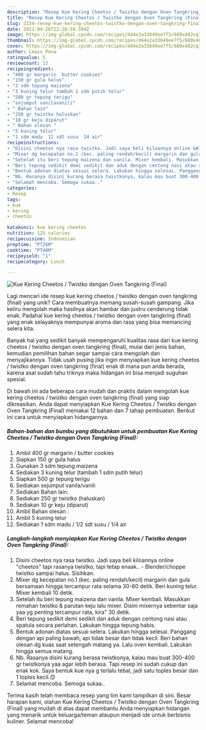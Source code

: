 ```yaml
---
description: "Resep Kue Kering Cheetos / Twistko dengan Oven Tangkring (Final), Bikin Ngiler"
title: "Resep Kue Kering Cheetos / Twistko dengan Oven Tangkring (Final), Bikin Ngiler"
slug: 3154-resep-kue-kering-cheetos-twistko-dengan-oven-tangkring-final-bikin-ngiler
date: 2021-04-26T22:28:59.594Z
image: https://img-global.cpcdn.com/recipes/d44e2a33649ee7f5/680x482cq70/kue-kering-cheetos-twistko-dengan-oven-tangkring-final-foto-resep-utama.jpg
thumbnail: https://img-global.cpcdn.com/recipes/d44e2a33649ee7f5/680x482cq70/kue-kering-cheetos-twistko-dengan-oven-tangkring-final-foto-resep-utama.jpg
cover: https://img-global.cpcdn.com/recipes/d44e2a33649ee7f5/680x482cq70/kue-kering-cheetos-twistko-dengan-oven-tangkring-final-foto-resep-utama.jpg
author: Lewis Pena
ratingvalue: 5
reviewcount: 12
recipeingredient:
- "400 gr margarin  butter cookies"
- "150 gr gula halus"
- "3 sdm tepung maizena"
- "3 kuning telur tambah 1 sdm putih telur"
- "500 gr tepung terigu"
- "sejumput vanilavanili"
- " Bahan lain"
- "250 gr twistko haluskan"
- "10 gr keju diparut"
- " Bahan olesan "
- "5 kuning telur"
- "1 sdm madu  12 sdt susu  14 air"
recipeinstructions:
- "Disini cheetos nya rasa twistko. Jadi saya beli kiloannya online &#34;cheetos&#34; tapi rasanya twistko, tapi tetap enaak.. Blender/choppe twistko sampai halus. Sisihkan."
- "Mixer dg kecepatan no.1 (kec. paling rendah/kecil) margarin dan gula bersamaan hingga tercampur rata selama 30-60 detik. Beri kuning telur. Mixer kembali 10 detik."
- "Setelah itu beri tepung maizena dan vanila. Mixer kembali. Masukkan remahan twistko &amp; parutan keju lalu mixer. Disini mixernya sebentar saja yaa yg penting tercampur rata, kira&#34; 30 detik."
- "Beri tepung sedikit demi sedikit dan aduk dengan centong nasi atau spatula secara perlahan. Lakukan hingga tepung habis."
- "Bentuk adonan diatas sesuai selera. Lakukan hingga selesai. Panggang dengan api paling bawah, api tidak besar dan tidak kecil. Beri bahan olesan dg kuas saat setengah matang ya. Lalu oven kembali. Lakukan hingga semua matang."
- "Nb. Rasanya disini kurang berasa twistkonya, kalau mau buat 300-400 gr twistkonya yaa agar lebih berasa. Tapi resep ini sudah cukup dan enak kok. Saya bentuk kue nya g terlalu tebal, jadi satu toples besar dan 1 toples kecil.😊"
- "Selamat mencoba. Semoga sukaa.."
categories:
- Resep
tags:
- kue
- kering
- cheetos

katakunci: kue kering cheetos 
nutrition: 125 calories
recipecuisine: Indonesian
preptime: "PT26M"
cooktime: "PT40M"
recipeyield: "1"
recipecategory: Lunch

---
```



![Kue Kering Cheetos / Twistko dengan Oven Tangkring (Final)](https://img-global.cpcdn.com/recipes/d44e2a33649ee7f5/680x482cq70/kue-kering-cheetos-twistko-dengan-oven-tangkring-final-foto-resep-utama.jpg)

Lagi mencari ide resep kue kering cheetos / twistko dengan oven tangkring (final) yang unik? Cara membuatnya memang susah-susah gampang. Jika keliru mengolah maka hasilnya akan hambar dan justru cenderung tidak enak. Padahal kue kering cheetos / twistko dengan oven tangkring (final) yang enak selayaknya mempunyai aroma dan rasa yang bisa memancing selera kita.



Banyak hal yang sedikit banyak mempengaruhi kualitas rasa dari kue kering cheetos / twistko dengan oven tangkring (final), mulai dari jenis bahan, kemudian pemilihan bahan segar sampai cara mengolah dan menyajikannya. Tidak usah pusing jika ingin menyiapkan kue kering cheetos / twistko dengan oven tangkring (final) enak di mana pun anda berada, karena asal sudah tahu triknya maka hidangan ini bisa menjadi suguhan spesial.


Di bawah ini ada beberapa cara mudah dan praktis dalam mengolah kue kering cheetos / twistko dengan oven tangkring (final) yang siap dikreasikan. Anda dapat menyiapkan Kue Kering Cheetos / Twistko dengan Oven Tangkring (Final) memakai 12 bahan dan 7 tahap pembuatan. Berikut ini cara untuk menyiapkan hidangannya.

<!--inarticleads1-->

##### Bahan-bahan dan bumbu yang dibutuhkan untuk pembuatan Kue Kering Cheetos / Twistko dengan Oven Tangkring (Final):

1. Ambil 400 gr margarin / butter cookies
1. Siapkan 150 gr gula halus
1. Gunakan 3 sdm tepung maizena
1. Sediakan 3 kuning telur (tambah 1 sdm putih telur)
1. Siapkan 500 gr tepung terigu
1. Sediakan sejumput vanila/vanili
1. Sediakan  Bahan lain:
1. Sediakan 250 gr twistko (haluskan)
1. Sediakan 10 gr keju (diparut)
1. Ambil  Bahan olesan :
1. Ambil 5 kuning telur
1. Sediakan 1 sdm madu / 1/2 sdt susu / 1/4 air




<!--inarticleads2-->

##### Langkah-langkah menyiapkan Kue Kering Cheetos / Twistko dengan Oven Tangkring (Final):

1. Disini cheetos nya rasa twistko. Jadi saya beli kiloannya online &#34;cheetos&#34; tapi rasanya twistko, tapi tetap enaak.. - Blender/choppe twistko sampai halus. Sisihkan.
1. Mixer dg kecepatan no.1 (kec. paling rendah/kecil) margarin dan gula bersamaan hingga tercampur rata selama 30-60 detik. Beri kuning telur. Mixer kembali 10 detik.
1. Setelah itu beri tepung maizena dan vanila. Mixer kembali. Masukkan remahan twistko &amp; parutan keju lalu mixer. Disini mixernya sebentar saja yaa yg penting tercampur rata, kira&#34; 30 detik.
1. Beri tepung sedikit demi sedikit dan aduk dengan centong nasi atau spatula secara perlahan. Lakukan hingga tepung habis.
1. Bentuk adonan diatas sesuai selera. Lakukan hingga selesai. Panggang dengan api paling bawah, api tidak besar dan tidak kecil. Beri bahan olesan dg kuas saat setengah matang ya. Lalu oven kembali. Lakukan hingga semua matang.
1. Nb. Rasanya disini kurang berasa twistkonya, kalau mau buat 300-400 gr twistkonya yaa agar lebih berasa. Tapi resep ini sudah cukup dan enak kok. Saya bentuk kue nya g terlalu tebal, jadi satu toples besar dan 1 toples kecil.😊
1. Selamat mencoba. Semoga sukaa..




Terima kasih telah membaca resep yang tim kami tampilkan di sini. Besar harapan kami, olahan Kue Kering Cheetos / Twistko dengan Oven Tangkring (Final) yang mudah di atas dapat membantu Anda menyiapkan hidangan yang menarik untuk keluarga/teman ataupun menjadi ide untuk berbisnis kuliner. Selamat mencoba!
